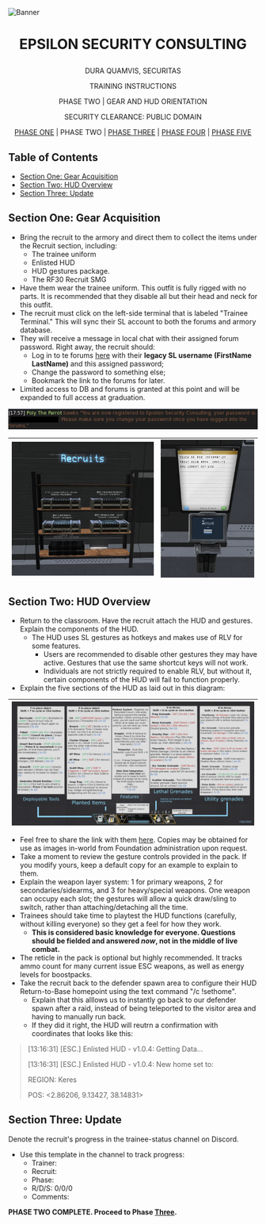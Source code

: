 <p align="center">
  
![Banner](https://github.com/ElesCloud/ESCHandbook/blob/main/Banner.jpg)
  
</p>


# <p align='center'> EPSILON SECURITY CONSULTING </p> 

<p align="center"> DURA QUAMVIS, SECURITAS </p>
  
<p align="center"> TRAINING INSTRUCTIONS </p>

<p align="center"> PHASE TWO | GEAR AND HUD ORIENTATION </p>

<p align="center"> SECURITY CLEARANCE: PUBLIC DOMAIN </p>

<p align="center"> 
  <a href= https://github.com/ElesCloud/ESCDocuments/blob/main/Training_PhaseTwo.md>PHASE ONE</a> | 
 PHASE TWO | 
 <a href= https://github.com/ElesCloud/ESCDocuments/blob/main/Training_PhaseThree.md>PHASE THREE</a> | 
 <a href= https://github.com/ElesCloud/ESCDocuments/blob/main/Training_PhaseFour.md>PHASE FOUR</a> | 
 <a href= https://github.com/ElesCloud/ESCDocuments/blob/main/Training_PhaseFive.md>PHASE FIVE</a>
</p>

## Table of Contents
  - [Section One: Gear Acquisition](#section-one-gear-acquisition)
  - [Section Two: HUD Overview](#section-two-hud-overview)
  - [Section Three: Update](#section-three-update)

## Section One: Gear Acquisition
+ Bring the recruit to the armory and direct them to collect the items under the Recruit section, including:
   - The trainee uniform
   - Enlisted HUD
   - HUD gestures package.
   - The RF30 Recruit SMG
+ Have them wear the trainee uniform. This outfit is fully rigged with no parts. It is recommended that they disable all but their head and neck for this outfit.
+ The recruit must click on the left-side terminal that is labeled "Trainee Terminal." This will sync their SL account to both the forums and armory database.
+ They will receive a message in local chat with their assigned forum password. Right away, the recruit should:
  - Log in to te forums [here](https://epsilonsecurityconsulting.net/index.php) with their **legacy SL username (FirstName LastName)** and this assigned password;
  - Change the password to something else;
  - Bookmark the link to the forums for later.
+ Limited access to DB and forums is granted at this point and will be expanded to full access at graduation.

<p align="center">
  
![PasswordOutput](https://github.com/ElesCloud/ESCDocuments/blob/main/passwordoutput.png)
  
</p>

|![RecruitShelf](https://github.com/ElesCloud/ESCDocuments/blob/main/RecruitShelf.png) | ![Trainee Terminal](https://github.com/ElesCloud/ESCDocuments/raw/main/TraineeTerminal.png) |
|:---:|:---:|
   
## Section Two: HUD Overview

+ Return to the classroom. Have the recruit attach the HUD and gestures. Explain the components of the HUD. 
   - The HUD uses SL gestures as hotkeys and makes use of RLV for some features.
     - Users are recommended to disable other gestures they may have active. Gestures that use the same shortcut keys will not work.
     - Individuals are not strictly required to enable RLV, but without it, certain components of the HUD will fail to function properly.
+ Explain the five sections of the HUD as laid out in this diagram:

| ![HudDiagramMain](https://raw.githubusercontent.com/ElesCloud/ESCDocuments/main/HUDdiagram-main.png) |
|:---:|

+ Feel free to share the link with them [here](https://raw.githubusercontent.com/ElesCloud/ESCDocuments/main/HUDdiagram-main.png). Copies may be obtained for use as images in-world from Foundation administration upon request.
+ Take a moment to review the gesture controls provided in the pack. If you modify yours, keep a default copy for an example to explain to them.
+ Explain the weapon layer system: 1 for primary weapons, 2 for secondaries/sidearms, and 3 for heavy/special weapons. One weapon can occupy each slot; the gestures will allow a quick draw/sling to switch, rather than attaching/detaching all the time.
+ Trainees should take time to playtest the HUD functions (carefully, without killing everyone) so they get a feel for how they work. 
  - **This is considered basic knowledge for everyone. Questions should be fielded and answered _now_, not in the middle of live combat.**
+ The reticle in the pack is optional but highly recommended. It tracks ammo count for many current issue ESC weapons, as well as energy levels for boostpacks.
+ Take the recruit back to the defender spawn area to configure their HUD Return-to-Base homepoint using the text command "/c !sethome". 
  - Explain that this alllows us to instantly go back to our defender spawn after a raid, instead of being teleported to the visitor area and having to manually run back.
   - If they did it right, the HUD will reutrn a confirmation with coordinates that looks like this:

>[13:16:31] [ESC.] Enlisted HUD -  v1.0.4: Getting Data...
>
>[13:16:31] [ESC.] Enlisted HUD -  v1.0.4: New home set to:
> 
>REGION: Keres
>
>POS: <2.86206, 9.13427, 38.14831>

## Section Three: Update
Denote the recruit's progress in the trainee-status channel on Discord.
   - Use this template in the channel to track progress:
     - Trainer:
     - Recruit:
     - Phase:
     - R/D/S: 0/0/0
     - Comments:

**PHASE TWO COMPLETE. Proceed to Phase [Three](https://github.com/ElesCloud/ESCDocuments/blob/main/Training_PhaseThree.md).**
